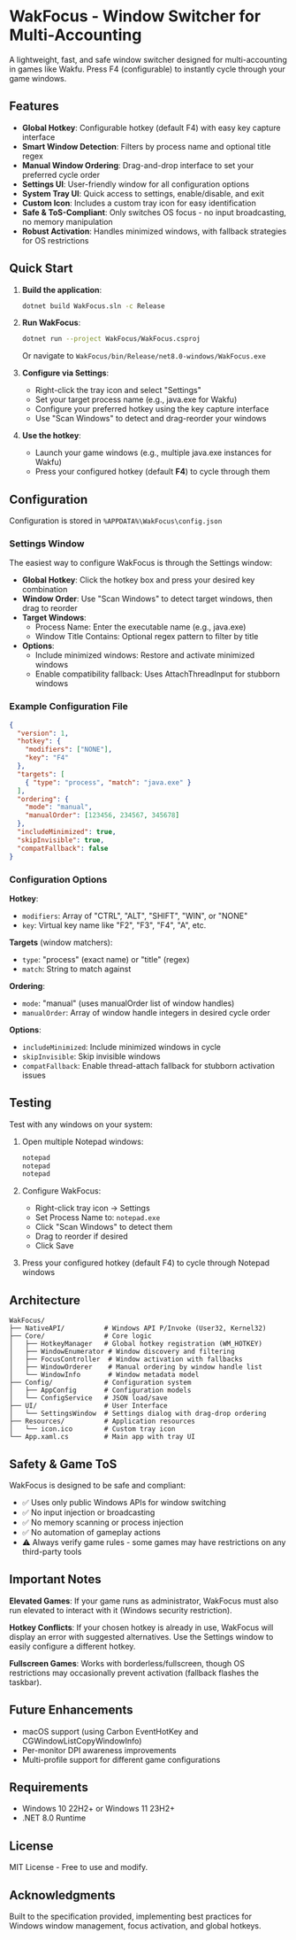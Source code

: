 # WakFocus - Window Switcher for Multi-Accounting

A lightweight, fast, and safe window switcher designed for multi-accounting in games like Wakfu. Press F4 (configurable) to instantly cycle through your game windows.

## Features

- **Global Hotkey**: Configurable hotkey (default F4) with easy key capture interface
- **Smart Window Detection**: Filters by process name and optional title regex
- **Manual Window Ordering**: Drag-and-drop interface to set your preferred cycle order
- **Settings UI**: User-friendly window for all configuration options
- **System Tray UI**: Quick access to settings, enable/disable, and exit
- **Custom Icon**: Includes a custom tray icon for easy identification
- **Safe & ToS-Compliant**: Only switches OS focus - no input broadcasting, no memory manipulation
- **Robust Activation**: Handles minimized windows, with fallback strategies for OS restrictions

## Quick Start

1. **Build the application**:
   ```bash
   dotnet build WakFocus.sln -c Release
   ```

2. **Run WakFocus**:
   ```bash
   dotnet run --project WakFocus/WakFocus.csproj
   ```
   Or navigate to `WakFocus/bin/Release/net8.0-windows/WakFocus.exe`

3. **Configure via Settings**:
   - Right-click the tray icon and select "Settings"
   - Set your target process name (e.g., java.exe for Wakfu)
   - Configure your preferred hotkey using the key capture interface
   - Use "Scan Windows" to detect and drag-reorder your windows

4. **Use the hotkey**:
   - Launch your game windows (e.g., multiple java.exe instances for Wakfu)
   - Press your configured hotkey (default **F4**) to cycle through them

## Configuration

Configuration is stored in `%APPDATA%\WakFocus\config.json`

### Settings Window

The easiest way to configure WakFocus is through the Settings window:
- **Global Hotkey**: Click the hotkey box and press your desired key combination
- **Window Order**: Use "Scan Windows" to detect target windows, then drag to reorder
- **Target Windows**:
  - Process Name: Enter the executable name (e.g., java.exe)
  - Window Title Contains: Optional regex pattern to filter by title
- **Options**:
  - Include minimized windows: Restore and activate minimized windows
  - Enable compatibility fallback: Uses AttachThreadInput for stubborn windows

### Example Configuration File

```json
{
  "version": 1,
  "hotkey": {
    "modifiers": ["NONE"],
    "key": "F4"
  },
  "targets": [
    { "type": "process", "match": "java.exe" }
  ],
  "ordering": {
    "mode": "manual",
    "manualOrder": [123456, 234567, 345678]
  },
  "includeMinimized": true,
  "skipInvisible": true,
  "compatFallback": false
}
```

### Configuration Options

**Hotkey**:
- `modifiers`: Array of "CTRL", "ALT", "SHIFT", "WIN", or "NONE"
- `key`: Virtual key name like "F2", "F3", "F4", "A", etc.

**Targets** (window matchers):
- `type`: "process" (exact name) or "title" (regex)
- `match`: String to match against

**Ordering**:
- `mode`: "manual" (uses manualOrder list of window handles)
- `manualOrder`: Array of window handle integers in desired cycle order

**Options**:
- `includeMinimized`: Include minimized windows in cycle
- `skipInvisible`: Skip invisible windows
- `compatFallback`: Enable thread-attach fallback for stubborn activation issues

## Testing

Test with any windows on your system:

1. Open multiple Notepad windows:
   ```bash
   notepad
   notepad
   notepad
   ```

2. Configure WakFocus:
   - Right-click tray icon → Settings
   - Set Process Name to: `notepad.exe`
   - Click "Scan Windows" to detect them
   - Drag to reorder if desired
   - Click Save

3. Press your configured hotkey (default F4) to cycle through Notepad windows

## Architecture

```
WakFocus/
├── NativeAPI/          # Windows API P/Invoke (User32, Kernel32)
├── Core/               # Core logic
│   ├── HotkeyManager   # Global hotkey registration (WM_HOTKEY)
│   ├── WindowEnumerator # Window discovery and filtering
│   ├── FocusController  # Window activation with fallbacks
│   ├── WindowOrderer    # Manual ordering by window handle list
│   └── WindowInfo       # Window metadata model
├── Config/             # Configuration system
│   ├── AppConfig       # Configuration models
│   └── ConfigService   # JSON load/save
├── UI/                 # User Interface
│   └── SettingsWindow  # Settings dialog with drag-drop ordering
├── Resources/          # Application resources
│   └── icon.ico        # Custom tray icon
└── App.xaml.cs         # Main app with tray UI
```

## Safety & Game ToS

WakFocus is designed to be safe and compliant:

- ✅ Uses only public Windows APIs for window switching
- ✅ No input injection or broadcasting
- ✅ No memory scanning or process injection
- ✅ No automation of gameplay actions
- ⚠️ Always verify game rules - some games may have restrictions on any third-party tools

## Important Notes

**Elevated Games**: If your game runs as administrator, WakFocus must also run elevated to interact with it (Windows security restriction).

**Hotkey Conflicts**: If your chosen hotkey is already in use, WakFocus will display an error with suggested alternatives. Use the Settings window to easily configure a different hotkey.

**Fullscreen Games**: Works with borderless/fullscreen, though OS restrictions may occasionally prevent activation (fallback flashes the taskbar).

## Future Enhancements

- macOS support (using Carbon EventHotKey and CGWindowListCopyWindowInfo)
- Per-monitor DPI awareness improvements
- Multi-profile support for different game configurations

## Requirements

- Windows 10 22H2+ or Windows 11 23H2+
- .NET 8.0 Runtime

## License

MIT License - Free to use and modify.

## Acknowledgments

Built to the specification provided, implementing best practices for Windows window management, focus activation, and global hotkeys.
